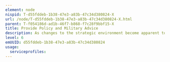 ```yaml
---
element: node
nispid: T-d55fddeb-1b38-47e3-a83b-47c34d380824-X
url: /node/T-d55fddeb-1b38-47e3-a83b-47c34d380824-X.html
parent: T-f054186d-ad1b-46f7-b868-f7c28f9bbf15-X
title: Provide Policy and Military Advice
description: As changes to the strategic environment become apparent to the organisation's governing council through the [[Maintain Strategic Situational Awareness]] process, they will task appropriate policy planning committees to generate advice on specific issues and threats. These policy planning committees will then instigate programmes of work to develop suitable responses and recommendations for endorsement by the organisation's governing council.
level: 6
emUUID: d55fddeb-1b38-47e3-a83b-47c34d380824
usage:
  serviceprofiles:
---
```

